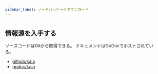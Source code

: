 ```yaml
---
sidebar_label: ノードパッケージダウンロード
---
```


#

<NodePackageDownloads></NodePackageDownloads>

## 情報源を入手する<a id="get-the-sources"></a>

ソースコードはGitから取得できる。 ドキュメントはGoDocでホストされている。

- [github/kaia](https://github.com/kaiachain/kaia)
- [godoc/kaia](https://godoc.org/github.com/kaiachain/kaia)

